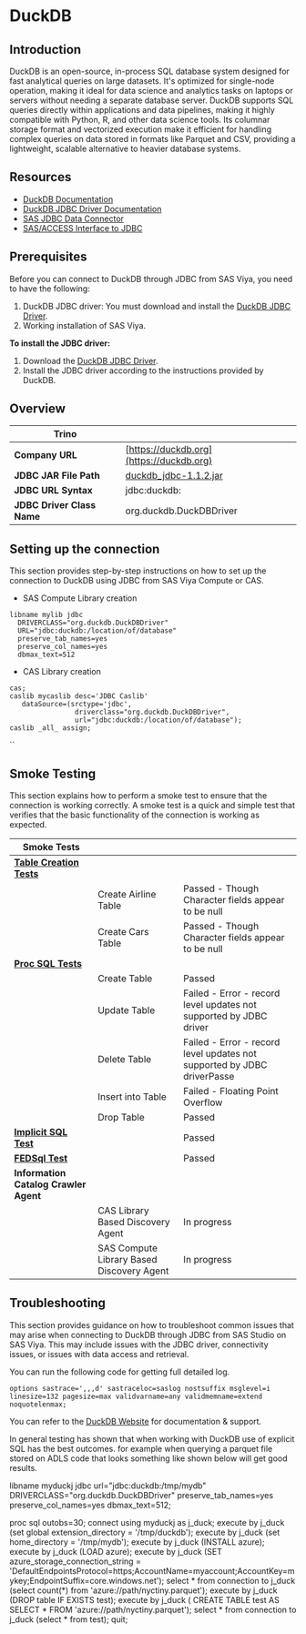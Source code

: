 # DuckDB

## Introduction

DuckDB is an open-source, in-process SQL database system designed for fast analytical queries on large datasets. It's optimized for single-node operation, making it ideal for data science and analytics tasks on laptops or servers without needing a separate database server. DuckDB supports SQL queries directly within applications and data pipelines, making it highly compatible with Python, R, and other data science tools. Its columnar storage format and vectorized execution make it efficient for handling complex queries on data stored in formats like Parquet and CSV, providing a lightweight, scalable alternative to heavier database systems.

## Resources

- [DuckDB Documentation](https://duckdb.org/docs/)
- [DuckDB JDBC Driver Documentation](https://duckdb.org/docs/api/java)
- [SAS JDBC Data Connector](https://go.documentation.sas.com/doc/en/pgmsascdc/v_038/casref/n1ldk5vubre9oen10bdqoqkfc1y7.htm)
- [SAS/ACCESS Interface to JDBC](https://go.documentation.sas.com/doc/en/pgmsascdc/v_038/acreldb/n1usgr00wc9cvln1gnyp1807qu17.htm)

## Prerequisites

Before you can connect to DuckDB through JDBC from SAS Viya, you need to have the following:

1. DuckDB JDBC driver: You must download and install the [DuckDB JDBC Driver](https://duckdb.org/docs/api/java).
2. Working installation of SAS Viya.

**To install the JDBC driver:**

1. Download the [DuckDB JDBC Driver](https://duckdb.org/docs/api/java).
2. Install the JDBC driver according to the instructions provided by DuckDB.

## Overview

| Trino                      |                                                                                                            |
| ---------------------------- | ------------------------------------------------------------------------------------------------------------ |
| **Company URL**            | [https://duckdb.org](https://duckdb.org)                                                                   |
| **JDBC JAR File Path**     | [duckdb_jdbc-1.1.2.jar](https://repo1.maven.org/maven2/org/duckdb/duckdb_jdbc/1.1.2/duckdb_jdbc-1.1.2.jar) |
| **JDBC URL Syntax**        | jdbc:duckdb:                                                                                               |
| **JDBC Driver Class Name** | org.duckdb.DuckDBDriver                                                                                    |

## Setting up the connection

This section provides step-by-step instructions on how to set up the connection to DuckDB using JDBC from SAS Viya Compute or CAS.

- SAS Compute Library creation

```sas
libname mylib jdbc
  DRIVERCLASS="org.duckdb.DuckDBDriver"
  URL="jdbc:duckdb:/location/of/database"
  preserve_tab_names=yes
  preserve_col_names=yes
  dbmax_text=512
```

- CAS Library creation

```sas
cas;
caslib mycaslib desc='JDBC Caslib'
   dataSource=(srctype='jdbc',
                driverclass="org.duckdb.DuckDBDriver",
                url="jdbc:duckdb:/location/of/database");
caslib _all_ assign;
```

``

## Smoke Testing

This section explains how to perform a smoke test to ensure that the connection is working correctly. A smoke test is a quick and simple test that verifies that the basic functionality of the connection is working as expected.

| Smoke Tests                                         |                                           |                                                                         |
| ----------------------------------------------------- | ------------------------------------------- | ------------------------------------------------------------------------- |
| [**Table Creation Tests**](..#table-creation-tests) |                                           |                                                                         |
|                                                     | Create Airline Table                      | Passed - Though Character fields appear to be null                      |
|                                                     | Create Cars Table                         | Passed - Though Character fields appear to be null                      |
| [**Proc SQL Tests**](..#proc-sql-tests)             |                                           |                                                                         |
|                                                     | Create Table                              | Passed                                                                  |
|                                                     | Update Table                              | Failed - Error - record level updates not supported by JDBC driver      |
|                                                     | Delete Table                              | Failed - Error - record level updates not supported by JDBC driverPasse |
|                                                     | Insert into Table                         | Failed - Floating Point Overflow                                        |
|                                                     | Drop Table                                | Passed                                                                  |
| [**Implicit SQL Test**](..#implicit-sql-tests)      |                                           | Passed                                                                  |
| [**FEDSql Test**](..#fedsql-test)                   |                                           | Passed                                                                  |
| **Information Catalog Crawler Agent**               |                                           |                                                                         |
|                                                     | CAS Library Based Discovery Agent         | In progress                                                             |
|                                                     | SAS Compute Library Based Discovery Agent | In progress                                                             |

## Troubleshooting

This section provides guidance on how to troubleshoot common issues that may arise when connecting to DuckDB through JDBC from SAS Studio on SAS Viya. This may include issues with the JDBC driver, connectivity issues, or issues with data access and retrieval.

You can run the following code for getting full detailed log.

```sas
options sastrace=',,,d' sastraceloc=saslog nostsuffix msglevel=i
linesize=132 pagesize=max validvarname=any validmemname=extend noquotelenmax;
```

You can refer to the [DuckDB Website](https://duckdb.org/) for documentation & support.

In general testing has shown that when working with DuckDB use of explicit SQL has the best outcomes. for example when querying a parquet file stored on ADLS code that looks something like shown below will get good results.

libname myduckj jdbc url="jdbc:duckdb:/tmp/mydb" DRIVERCLASS="org.duckdb.DuckDBDriver" preserve_tab_names=yes preserve_col_names=yes dbmax_text=512;

proc sql outobs=30;
connect using myduckj as j_duck;
execute by j_duck (set global extension_directory = '/tmp/duckdb');
execute by j_duck (set home_directory = '/tmp/mydb');
execute by j_duck (INSTALL azure);
execute by j_duck (LOAD azure);
execute by j_duck (SET azure_storage_connection_string = 'DefaultEndpointsProtocol=https;AccountName=myaccount;AccountKey=mykey;EndpointSuffix=core.windows.net');
select * from connection to j_duck (select count(*) from 'azure://path/nyctiny.parquet');
execute by j_duck (DROP table IF EXISTS test);
execute by j_duck ( CREATE TABLE test AS SELECT * FROM 'azure://path/nyctiny.parquet');
select * from connection to j_duck (select * from test);
quit;

